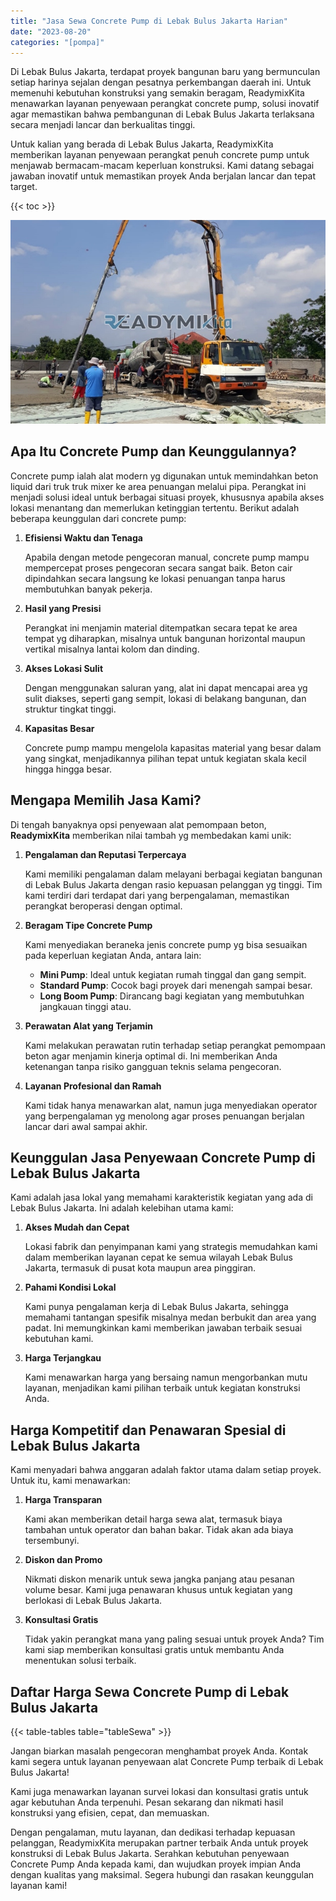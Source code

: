 ```yaml
---
title: "Jasa Sewa Concrete Pump di Lebak Bulus Jakarta Harian"
date: "2023-08-20"
categories: "[pompa]"
---
```


Di Lebak Bulus Jakarta, terdapat proyek bangunan baru yang bermunculan setiap harinya sejalan dengan pesatnya perkembangan daerah ini. Untuk memenuhi kebutuhan konstruksi yang semakin beragam, ReadymixKita menawarkan layanan penyewaan perangkat concrete pump, solusi inovatif agar memastikan bahwa pembangunan di Lebak Bulus Jakarta terlaksana secara menjadi lancar dan berkualitas tinggi.

Untuk kalian yang berada di Lebak Bulus Jakarta, ReadymixKita memberikan layanan penyewaan perangkat penuh concrete pump untuk menjawab bermacam-macam keperluan konstruksi. Kami datang sebagai jawaban inovatif untuk memastikan proyek Anda berjalan lancar dan tepat target.

{{< toc >}}

![Jasa Sewa Concrete Pump di Lebak Bulus Jakarta Harian](/images/pompa/sewa-pompa-10.jpg)

## Apa Itu Concrete Pump dan Keunggulannya?

Concrete pump ialah alat modern yg digunakan untuk memindahkan beton liquid dari truk truk mixer ke area penuangan melalui pipa. Perangkat ini menjadi solusi ideal untuk berbagai situasi proyek, khususnya apabila akses lokasi menantang dan memerlukan ketinggian tertentu. Berikut adalah beberapa keunggulan dari concrete pump:

1. **Efisiensi Waktu dan Tenaga**

   Apabila dengan metode pengecoran manual, concrete pump mampu mempercepat proses pengecoran secara sangat baik. Beton cair dipindahkan secara langsung ke lokasi penuangan tanpa harus membutuhkan banyak pekerja.

2. **Hasil yang Presisi**

   Perangkat ini menjamin material ditempatkan secara tepat ke area tempat yg diharapkan, misalnya untuk bangunan horizontal maupun vertikal misalnya lantai kolom dan dinding.

3. **Akses Lokasi Sulit**

   Dengan menggunakan saluran yang, alat ini dapat mencapai area yg sulit diakses, seperti gang sempit, lokasi di belakang bangunan, dan struktur tingkat tinggi.

4. **Kapasitas Besar**

   Concrete pump mampu mengelola kapasitas material yang besar dalam yang singkat, menjadikannya pilihan tepat untuk kegiatan skala kecil hingga hingga besar.

## Mengapa Memilih Jasa Kami?

Di tengah banyaknya opsi penyewaan alat pemompaan beton, **ReadymixKita** memberikan nilai tambah yg membedakan kami unik:

1. **Pengalaman dan Reputasi Terpercaya**

   Kami memiliki pengalaman dalam melayani berbagai kegiatan bangunan di Lebak Bulus Jakarta dengan rasio kepuasan pelanggan yg tinggi. Tim kami terdiri dari terdapat dari yang berpengalaman, memastikan perangkat beroperasi dengan optimal.

2. **Beragam Tipe Concrete Pump**

   Kami menyediakan beraneka jenis concrete pump yg bisa sesuaikan pada keperluan kegiatan Anda, antara lain:
   - **Mini Pump**: Ideal untuk kegiatan rumah tinggal dan gang sempit.
   - **Standard Pump**: Cocok bagi proyek dari menengah sampai besar.
   - **Long Boom Pump**: Dirancang bagi kegiatan yang membutuhkan jangkauan tinggi atau.

3. **Perawatan Alat yang Terjamin**

   Kami melakukan perawatan rutin terhadap setiap perangkat pemompaan beton agar menjamin kinerja optimal di. Ini memberikan Anda ketenangan tanpa risiko gangguan teknis selama pengecoran.

4. **Layanan Profesional dan Ramah**

   Kami tidak hanya menawarkan alat, namun juga menyediakan operator yang berpengalaman yg menolong agar proses penuangan berjalan lancar dari awal sampai akhir.

## Keunggulan Jasa Penyewaan Concrete Pump di Lebak Bulus Jakarta

Kami adalah jasa lokal yang memahami karakteristik kegiatan yang ada di Lebak Bulus Jakarta. Ini adalah kelebihan utama kami:

1. **Akses Mudah dan Cepat**

   Lokasi fabrik dan penyimpanan kami yang strategis memudahkan kami dalam memberikan layanan cepat ke semua wilayah Lebak Bulus Jakarta, termasuk di pusat kota maupun area pinggiran.

2. **Pahami Kondisi Lokal**

   Kami punya pengalaman kerja di Lebak Bulus Jakarta, sehingga memahami tantangan spesifik misalnya medan berbukit dan area yang padat. Ini memungkinkan kami memberikan jawaban terbaik sesuai kebutuhan kami.

3. **Harga Terjangkau**

   Kami menawarkan harga yang bersaing namun mengorbankan mutu layanan, menjadikan kami pilihan terbaik untuk kegiatan konstruksi Anda.

## Harga Kompetitif dan Penawaran Spesial di Lebak Bulus Jakarta

Kami menyadari bahwa anggaran adalah faktor utama dalam setiap proyek. Untuk itu, kami menawarkan:

1. **Harga Transparan**

   Kami akan memberikan detail harga sewa alat, termasuk biaya tambahan untuk operator dan bahan bakar. Tidak akan ada biaya tersembunyi.

2. **Diskon dan Promo**

   Nikmati diskon menarik untuk sewa jangka panjang atau pesanan volume besar. Kami juga penawaran khusus untuk kegiatan yang berlokasi di Lebak Bulus Jakarta.

3. **Konsultasi Gratis**

   Tidak yakin perangkat mana yang paling sesuai untuk proyek Anda? Tim kami siap memberikan konsultasi gratis untuk membantu Anda menentukan solusi terbaik.

## Daftar Harga Sewa Concrete Pump di Lebak Bulus Jakarta

{{< table-tables table="tableSewa" >}}

Jangan biarkan masalah pengecoran menghambat proyek Anda. Kontak kami segera untuk layanan penyewaan alat Concrete Pump terbaik di Lebak Bulus Jakarta!

Kami juga menawarkan layanan survei lokasi dan konsultasi gratis untuk agar kebutuhan Anda terpenuhi. Pesan sekarang dan nikmati hasil konstruksi yang efisien, cepat, dan memuaskan.

Dengan pengalaman, mutu layanan, dan dedikasi terhadap kepuasan pelanggan, ReadymixKita merupakan partner terbaik Anda untuk proyek konstruksi di Lebak Bulus Jakarta. Serahkan kebutuhan penyewaan Concrete Pump Anda kepada kami, dan wujudkan proyek impian Anda dengan kualitas yang maksimal. Segera hubungi dan rasakan keunggulan layanan kami!